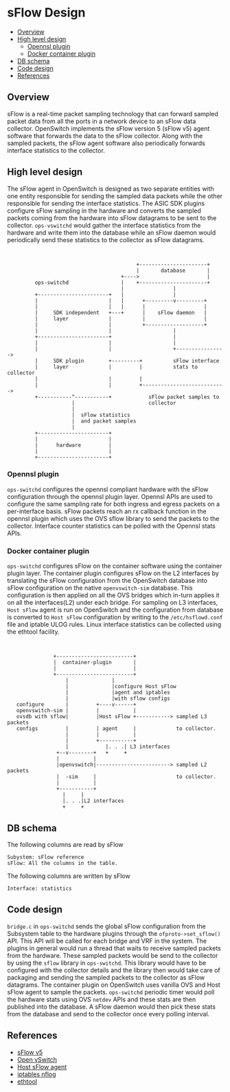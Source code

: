 # sFlow Design

- [Overview](#overview)
- [High level design](#high-level-design)
    - [Opennsl plugin](#opennsl-plugin)
    - [Docker container plugin](#docker-container-plugin)
- [DB schema](#db-schema)
- [Code design](#code-design)
- [References](#references)

## Overview

sFlow is a real-time packet sampling technology that can forward sampled packet data from all the ports in a network device to an sFlow data collector. OpenSwitch implements the sFlow version 5 (sFlow v5) agent software that forwards the data to the sFlow collector. Along with the sampled packets, the sFlow agent software also periodically forwards interface statistics to the collector.


## High level design

The sFlow agent in OpenSwitch is designed as two separate entities with one entity responsible for sending the sampled data packets while the other responsible for sending the interface statistics. The ASIC SDK plugins configure sFlow sampling in the hardware and converts the sampled packets coming from the hardware into sFlow datagrams to be sent to the collector. `ops-vswitchd` would gather the interface statistics from the hardware and write them into the database while an sFlow daemon would periodically send these statistics to the collector as sFlow datagrams.

```ditaa


                                          +----------------------+
                                          |       database       |
                                     +---->                      |
         ops-switchd                 |    +----------------------+
                                     |                |
         +-----------------------+   |                |
         |                       |   |      +---------v---------+
         |                       |   |      |                   |
         |     SDK independent   +---+      |    sFlow daemon   |
         |     layer             |          |                   |
         |                       |          +-------------------+
         |                       |                    |
         +-----------------------+                    |
         |                       |                    |
         |                       |                    +---------------->
         |     SDK plugin        +---------+          sFlow interface
         |     layer             |         |          stats to collector
         |                       |         |
         |                       |         +--------------------------->
         +-----------^-----------+            sFlow packet samples to
                     |                        collector
                     |
                     |  sFlow statistics
                     |  and packet samples
                     |
         +-----------------------+
         |                       |
         |      hardware         |
         |                       |
         +-----------------------+
```

### Opennsl plugin

`ops-switchd` configures the opennsl compliant hardware with the sFlow configuration through the opennsl plugin layer. Opennsl APIs are used to configure the same sampling rate for both ingress and egress packets on a per-interface basis. sFlow packets reach an rx callback function in the opennsl plugin which uses the OVS sflow library to send the packets to the collector. Interface counter statistics can be polled with the Opennsl stats APIs.

### Docker container plugin
`ops-switchd` configures sFlow on the container software using the container plugin layer. The container plugin configures sFlow on the L2 interfaces by translating the sFlow configuration from the OpenSwitch database into sFlow configuration on the native `openvswitch-sim` database. This configuration is then applied on all the OVS bridges which in-turn applies it on all the interfaces(L2) under each bridge. For sampling on L3 interfaces, `Host sFlow` agent is run on OpenSwitch and the configuration from database is converted to `Host sFlow` configuration by writing to the `/etc/hsflowd.conf` file and iptable ULOG rules. Linux interface statistics can be collected using the ethtool facility.

```ditaa


               +-------------------------+
               |  container-plugin       |
               |                         |
               +-------------------------+
                   |              |
                   |              |configure Host sFlow
                   |              |agent and iptables
                   |              |with sflow configs
   configure       |         +----v------+
   openvswitch-sim |         |           |
   ovsdb with sflow|         |Host sFlow +-----------> sampled L3 packets
   configs         |         | agent     |             to collector.
                   |         |           |
                   |         +-----------+
                   |            |. . .| L3 interfaces
                +--v--------+   +     +
                |           |
                |openvswitch|------------------------> sampled L2 packets
                |  -sim     |                          to collector.
                |           |
                +-----------+
                  |     |
                  |. . .|L2 interfaces
                  +     +

```

## DB schema
The following columns are read by sFlow
```
Subystem: sFlow reference
sFlow: All the columns in the table.
```
The following columns are written by sFlow
```
Interface: statistics
```

## Code design

`bridge.c` in `ops-switchd` sends the global sFlow configuration from the Subsystem table to the hardware plugins through the `ofproto->set_sflow()` API. This API will be called for each bridge and VRF in the system. The plugins in general would run a thread that waits to receive sampled packets from the hardware. These sampled packets would be send to the collector by using the `sflow` library in `ops-switchd`. This library would have to be configured with the collector details and the library then would take care of packaging and sending the sampled packets to the collector as sFlow datagrams.
The container plugin on OpenSwitch uses vanilla OVS and Host sFlow agent to sample the packets.
`ops-switchd` periodic timer would poll the hardware stats using OVS `netdev` APIs and these stats are then published into the database. A sFlow daemon would then pick these stats from the database and send to the collector once every polling interval.

## References

- [sFlow v5](http://www.sflow.org/sflow_version_5.txt)
- [Open vSwitch](http://openvswitch.org/)
- [Host sFlow agent](http://www.sflow.net/)
- [iptables nflog](http://ipset.netfilter.org/iptables-extensions.man.html)
- [ethtool](http://linux.die.net/man/8/ethtool)
